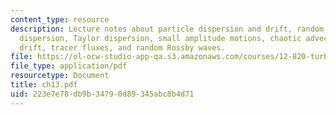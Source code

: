 ```yaml
---
content_type: resource
description: Lecture notes about particle dispersion and drift, random flight - Lagrangian
  dispersion, Taylor dispersion, small amplitude motions, chaotic advection and Stokes'
  drift, tracer fluxes, and random Rossby waves.
file: https://ol-ocw-studio-app-qa.s3.amazonaws.com/courses/12-820-turbulence-in-the-ocean-and-atmosphere-spring-2006/223e7e78db9b34790d89345abc8b4d71_ch13.pdf
file_type: application/pdf
resourcetype: Document
title: ch13.pdf
uid: 223e7e78-db9b-3479-0d89-345abc8b4d71
---
```

